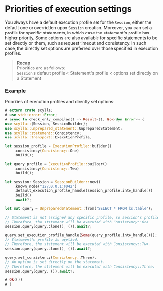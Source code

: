 # Priorities of execution settings

You always have a default execution profile set for the `Session`, either the default one or overridden upon `Session` creation. Moreover, you can set a profile for specific statements, in which case the statement's profile has higher priority. Some options are also available for specific statements to be set directly on them, such as request timeout and consistency. In such case, the directly set options are preferred over those specified in execution profiles.

> **Recap**\
> Priorities are as follows:\
> `Session`'s default profile < Statement's profile < options set directly on a Statement


### Example
Priorities of execution profiles and directly set options:
```rust
# extern crate scylla;
# use std::error::Error;
# async fn check_only_compiles() -> Result<(), Box<dyn Error>> {
use scylla::{Session, SessionBuilder};
use scylla::unprepared_statement::UnpreparedStatement;
use scylla::statement::Consistency;
use scylla::transport::ExecutionProfile;

let session_profile = ExecutionProfile::builder()
    .consistency(Consistency::One)
    .build();

let query_profile = ExecutionProfile::builder()
    .consistency(Consistency::Two)
    .build();

let session: Session = SessionBuilder::new()
    .known_node("127.0.0.1:9042")
    .default_execution_profile_handle(session_profile.into_handle())
    .build()
    .await?;

let mut query = UnpreparedStatement::from("SELECT * FROM ks.table");

// Statement is not assigned any specific profile, so session's profile is applied.
// Therefore, the statement will be executed with Consistency::One.
session.query(query.clone(), ()).await?;

query.set_execution_profile_handle(Some(query_profile.into_handle()));
// Statement's profile is applied.
// Therefore, the statement will be executed with Consistency::Two.
session.query(query.clone(), ()).await?;

query.set_consistency(Consistency::Three);
// An option is set directly on the statement.
// Therefore, the statement will be executed with Consistency::Three.
session.query(query, ()).await?;

# Ok(())
# }
```